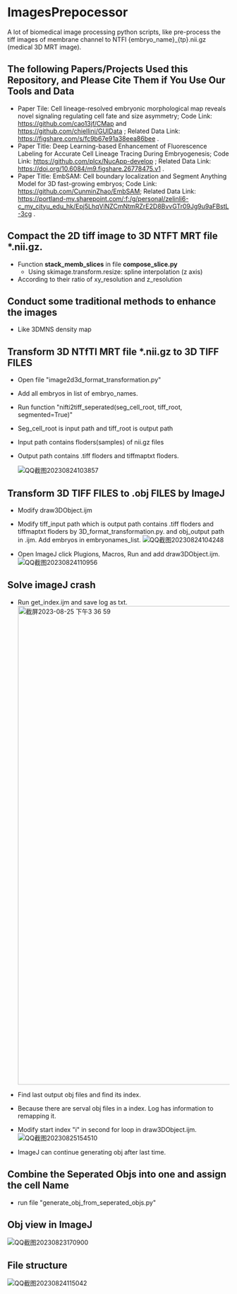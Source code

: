 # ImagesPrepocessor
A lot of biomedical image processing python scripts, like pre-process the tiff images of membrane channel to NTFI {embryo_name}_{tp}.nii.gz (medical 3D MRT image).
## The following Papers/Projects Used this Repository, and Please Cite Them if You Use Our Tools and Data
* Paper Tile: Cell lineage-resolved embryonic morphological map reveals novel signaling regulating cell fate and size asymmetry; Code Link: https://github.com/cao13jf/CMap and https://github.com/chiellini/GUIData ; Related Data Link: https://figshare.com/s/fc9b67e91a38eea86bee .
* Paper Title: Deep Learning-based Enhancement of Fluorescence Labeling for Accurate Cell Lineage Tracing During Embryogenesis; Code Link: https://github.com/plcx/NucApp-develop ; Related Data Link: https://doi.org/10.6084/m9.figshare.26778475.v1 .
* Paper Title: EmbSAM: Cell boundary localization and Segment Anything Model for 3D fast-growing embryos; Code Link: https://github.com/CunminZhao/EmbSAM; Related Data Link: https://portland-my.sharepoint.com/:f:/g/personal/zelinli6-c_my_cityu_edu_hk/Epj5LhqViNZCmNtmRZrE2D8BvvGTr09Jg9u9aFBstL-3cg .
## Compact the 2D tiff image to 3D NTFT MRT file *.nii.gz.
* Function **stack_memb_slices** in file **compose_slice.py**
    * Using skimage.transform.resize: spline interpolation (z axis)
* According to their ratio of xy_resolution and z_resolution 


## Conduct some traditional methods to enhance the images
* Like 3DMNS density map

## Transform 3D NTfTI MRT file *.nii.gz to 3D TIFF FILES
* Open file "image2d3d_format_transformation.py"
* Add all embryos in list of embryo_names.
* Run function "nifti2tiff_seperated(seg_cell_root, tiff_root, segmented=True)"
* Seg_cell_root is input path and tiff_root is output path
* Input path contains floders(samples) of nii.gz files
* Output path contains .tiff floders and tiffmaptxt floders.

  ![QQ截图20230824103857](https://github.com/chiellini/ImagesPrepocessor/assets/52396207/dd1e9241-5215-4fe0-a43d-2de2e465910e)



## Transform 3D TIFF FILES to .obj FILES by ImageJ
* Modify draw3DObject.ijm
* Modify tiff_input path  which is output path contains .tiff floders and tiffmaptxt floders by 3D_format_transformation.py. and obj_output path in .ijm. Add embryos in embryonames_list.
   ![QQ截图20230824104248](https://github.com/chiellini/ImagesPrepocessor/assets/52396207/c2ba0a83-5142-4d68-8988-91c02988908f)

* Open ImageJ click Plugions, Macros, Run and add draw3DObject.ijm.
  ![QQ截图20230824110956](https://github.com/chiellini/ImagesPrepocessor/assets/52396207/7ee9aaea-ceb9-45f9-926e-5cf353305d42)

  
## Solve imageJ crash
* Run get_index.ijm and save log as txt.
  <img width="1082" alt="截屏2023-08-25 下午3 36 59" src="https://github.com/chiellini/ImagesPrepocessor/assets/52396207/35e57067-4459-405c-8fae-f6b3b07615ee">

* Find last output obj files and find its index.
* Because there are serval obj files in a index. Log has information to remapping it.
* Modify start index "i" in second for loop in draw3DObject.ijm.
  ![QQ截图20230825154510](https://github.com/chiellini/ImagesPrepocessor/assets/52396207/3233036b-bcf6-4ee1-99e1-9e03a4939fb3)

* ImageJ can continue generating obj after last time.

## Combine the Seperated Objs into one and assign the cell Name
* run file "generate_obj_from_seperated_objs.py"
 
## Obj view in ImageJ
   ![QQ截图20230823170900](https://github.com/chiellini/ImagesPrepocessor/assets/52396207/bc13599d-6638-4140-be28-6cab9f517b0d)

## File structure
   ![QQ截图20230824115042](https://github.com/chiellini/ImagesPrepocessor/assets/52396207/2b5bbaef-bcb9-4b14-9b93-7f3af6e02816)






   


  

